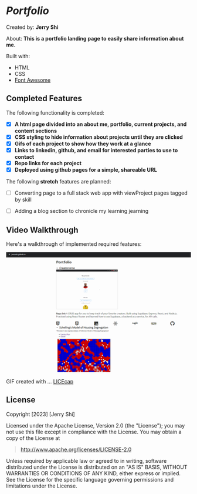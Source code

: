 # *Portfolio*

Created by: **Jerry Shi**

About: **This is a portfolio landing page to easily share information about me.**

Built with:
* HTML
* CSS
* [Font Awesome](https://fontawesome.com/)

## Completed Features

The following functionality is completed:

<!-- 👉🏿👉🏿👉🏿 Make sure to check off completed functionality below -->
- [X] **A html page divided into an about me, portfolio, current projects, and content sections**
- [X] **CSS styling to hide information about projects until they are clicked**
- [X] **Gifs of each project to show how they work at a glance**
- [X] **Links to linkedin, github, and email for interested parties to use to contact**
- [X] **Repo links for each project**
- [X] **Deployed using github pages for a simple, shareable URL**

The following **stretch** features are planned:

- [ ] Converting page to a full stack web app with viewProject pages tagged by skill
- [ ] Adding a blog section to chronicle my learning jearning


## Video Walkthrough

Here's a walkthrough of implemented required features:

<img src='walkthrough - portfolio.gif' title='Video Walkthrough' width='' alt='Video Walkthrough' />


GIF created with ...  [LICEcap](https://www.cockos.com/licecap/)

## License

Copyright [2023] [Jerry Shi]

Licensed under the Apache License, Version 2.0 (the "License"); you may not use this file except in compliance with the License. You may obtain a copy of the License at

> http://www.apache.org/licenses/LICENSE-2.0

Unless required by applicable law or agreed to in writing, software distributed under the License is distributed on an "AS IS" BASIS, WITHOUT WARRANTIES OR CONDITIONS OF ANY KIND, either express or implied. See the License for the specific language governing permissions and limitations under the License.
